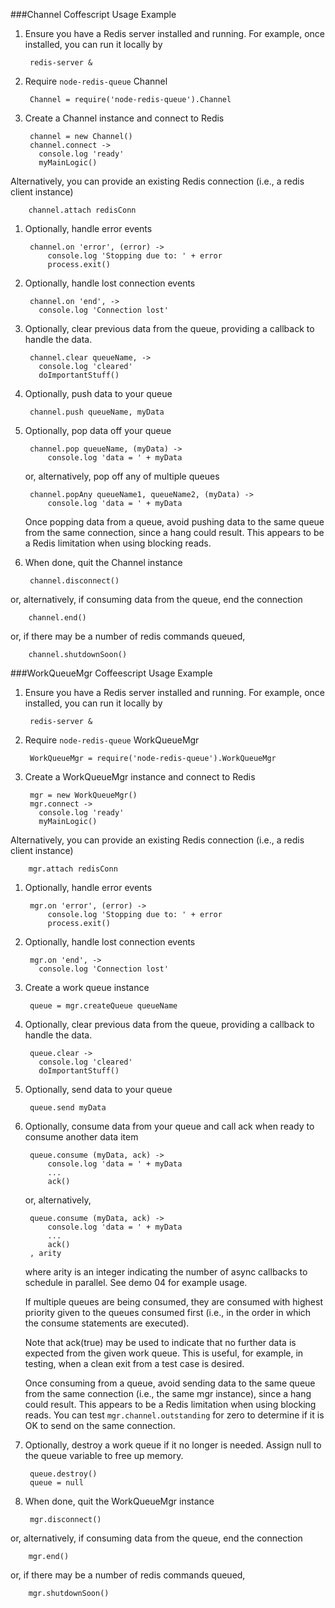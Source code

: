 ###Channel Coffescript Usage Example

1. Ensure you have a Redis server installed and running. For example, once installed, you can run it locally by

        redis-server &

1. Require `node-redis-queue` Channel

        Channel = require('node-redis-queue').Channel

1. Create a Channel instance and connect to Redis

        channel = new Channel()  
        channel.connect ->
          console.log 'ready'
          myMainLogic()

  Alternatively, you can provide an existing Redis connection (i.e., a redis client instance)

        channel.attach redisConn

1. Optionally, handle error events

        channel.on 'error', (error) ->  
            console.log 'Stopping due to: ' + error  
            process.exit()

1. Optionally, handle lost connection events

        channel.on 'end', ->
          console.log 'Connection lost'

1. Optionally, clear previous data from the queue, providing a callback
   to handle the data.

        channel.clear queueName, ->
          console.log 'cleared'
          doImportantStuff()

1. Optionally, push data to your queue

        channel.push queueName, myData

1. Optionally, pop data off your queue

        channel.pop queueName, (myData) ->  
            console.log 'data = ' + myData

   or, alternatively, pop off any of multiple queues

        channel.popAny queueName1, queueName2, (myData) ->
            console.log 'data = ' + myData 

   Once popping data from a queue, avoid pushing data to the same queue from the same connection, since
   a hang could result. This appears to be a Redis limitation when using blocking reads.

1. When done, quit the Channel instance

        channel.disconnect()

  or, alternatively, if consuming data from the queue, end the connection

        channel.end()

  or, if there may be a number of redis commands queued,

        channel.shutdownSoon()

###WorkQueueMgr Coffeescript Usage Example

1. Ensure you have a Redis server installed and running. For example, once installed, you can run it locally by

        redis-server &

1. Require `node-redis-queue` WorkQueueMgr

        WorkQueueMgr = require('node-redis-queue').WorkQueueMgr

1. Create a WorkQueueMgr instance and connect to Redis

        mgr = new WorkQueueMgr()  
        mgr.connect ->
          console.log 'ready'
          myMainLogic()

  Alternatively, you can provide an existing Redis connection (i.e., a redis client instance)

        mgr.attach redisConn

1. Optionally, handle error events

        mgr.on 'error', (error) ->  
            console.log 'Stopping due to: ' + error  
            process.exit()

1. Optionally, handle lost connection events

        mgr.on 'end', ->
          console.log 'Connection lost'

1. Create a work queue instance

        queue = mgr.createQueue queueName

1. Optionally, clear previous data from the queue, providing a callback
   to handle the data.

        queue.clear ->
          console.log 'cleared'   
          doImportantStuff()

1. Optionally, send data to your queue

        queue.send myData

1. Optionally, consume data from your queue and call ack when ready to consume another data item

        queue.consume (myData, ack) ->  
            console.log 'data = ' + myData   
            ...
            ack()

   or, alternatively,

        queue.consume (myData, ack) ->  
            console.log 'data = ' + myData   
            ...
            ack()
        , arity

   where arity is an integer indicating the number of async callbacks to schedule in parallel. See demo 04 for example usage.

   If multiple queues are being consumed, they are consumed with highest priority given to the queues consumed first
   (i.e., in the order in which the consume statements are executed).

   Note that ack(true) may be used to indicate that no further data is expected from the given work queue.
   This is useful, for example, in testing, when a clean exit from a test case is desired.

   Once consuming from a queue, avoid sending data to the same queue from the same connection
   (i.e., the same mgr instance), since a hang could result. This appears to be a Redis limitation when using
   blocking reads. You can test `mgr.channel.outstanding` for zero to determine if it is OK to send on the same connection.

1. Optionally, destroy a work queue if it no longer is needed. Assign null to the queue variable to free up memory.

        queue.destroy()
        queue = null

1. When done, quit the WorkQueueMgr instance

        mgr.disconnect()

  or, alternatively, if consuming data from the queue, end the connection

        mgr.end()

  or, if there may be a number of redis commands queued,

        mgr.shutdownSoon()

